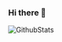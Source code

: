 ### Hi there 👋
![GithubStats](https://github-readme-stats.vercel.app/api?username=chunfeng666&show_icons=true&theme=dark&count_private=true)

<!--
**chunfeng666/chunfeng666** is a ✨ _special_ ✨ repository because its `README.md` (this file) appears on your GitHub profile.

